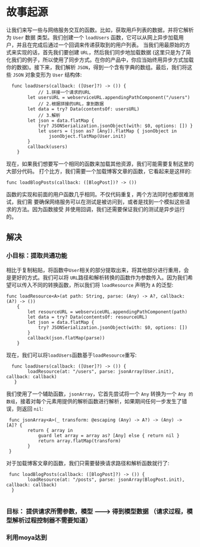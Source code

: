 # 故事起源

让我们来写一些与网络服务交互的函数。比如，获取用戶列表的数据，并将它解析为 `User` 数据 类型。我们创建一个 `loadUsers` 函数，它可以从网上异步加载用户，并且在完成后通过一个回调来传递获取到的用户列表。 
当我们用最原始的方式来实现的话，首先我们要创建 `URL`，然后我们同步地加载数据 (这里只是为了简化我们的例子，所以使用了同步方式。在你的产品中，你应当始终用异步方式加载你的数据)。接下来，我们解析 `JSON`，得到一个含有字典的数组。最后，我们将这些 `JSON` 对象变形为 `User` 结构体: 

```
  func loadUsers(callback: ([User]?) -> ()) {
		  	// 1.拼接一个请求的URL
        let usersURL = webserviceURL.appendingPathComponent("/users")
  	     	// 2.根据拼接的URL，拿到数据
        let data = try? Data(contentsOf: usersURL)
        	// 3.解析
        let json = data.flatMap {
            try? JSONSerialization.jsonObject(with: $0, options: []) }
            let users = (json as? [Any]).flatMap { jsonObject in
                jsonObject.flatMap(User.init)
        }
        callback(users)
    }
```

现在，如果我们想要写一个相同的函数来加载其他资源，我们可能需要复制这里的大部分代码。
打个比方，我们需要一个加载博客文章的函数，它看起来是这样的:
```
func loadBlogPosts(callback: ([BlogPost])? -> ()) 
```
函数的实现和前面的用户函数几乎相同。不仅代码重复，两个方法同时也都很难测试，我们需
要确保网络服务可以在测试是被访问到，或者是找到一个模拟这些请求的方法。因为函数接受
并使用回调，我们还需要保证我们的测试是异步运行的。

## 解决
### 小目标：提取共通功能

相比于复制粘贴，将函数中`User`相关的部分提取出来，将其他部分进行重用，会是更好的方式。我们可以将 `URL`路径和解析转换的函数作为参数传入。因为我们希望可以传入不同的转换函数，所以我们将 `loadResource` 声明为 `A` 的泛型: 


```
func loadResource<A>(at path: String, parse: (Any) -> A?, callback: (A?) -> ())
    {
        let resourceURL = webserviceURL.appendingPathComponent(path)
        let data = try? Data(contentsOf: resourceURL)
        let json = data.flatMap {
            try? JSONSerialization.jsonObject(with: $0, options: [])
        }
        callback(json.flatMap(parse))
    }
```

现在，我们可以将`loadUsers`函数基于`loadResource`重写: 

```
  func loadUsers(callback: ([User]?) -> ()) {
        loadResource(at: "/users", parse: jsonArray(User.init), callback: callback)
   }

```

我们使用了一个辅助函数，`jsonArray`，它首先尝试将一个 `Any` 转换为一个 `Any 的数组`，接着对每个元素用提供的解析函数进行解析，如果期间任何一步发生了错误，则返回 `nil`: 
```
 func jsonArray<A>(_ transform: @escaping (Any) -> A?) -> (Any) -> [A]? {
        return { array in
            guard let array = array as? [Any] else { return nil }
            return array.flatMap(transform)
        }
 }
```

对于加载博客文章的函数，我们只需要替换请求路径和解析函数就行了:
```
 func loadBlogPosts(callback: ([BlogPost]?) -> ()) {
        loadResource(at: "/posts", parse: jsonArray(BlogPost.init), callback: callback)
  }
    
```

### 目标： 提供请求所需参数，模型  ---> 得到模型数据 （请求过程，模型解析过程控制器不需要知道） 
 
### 利用moya达到



